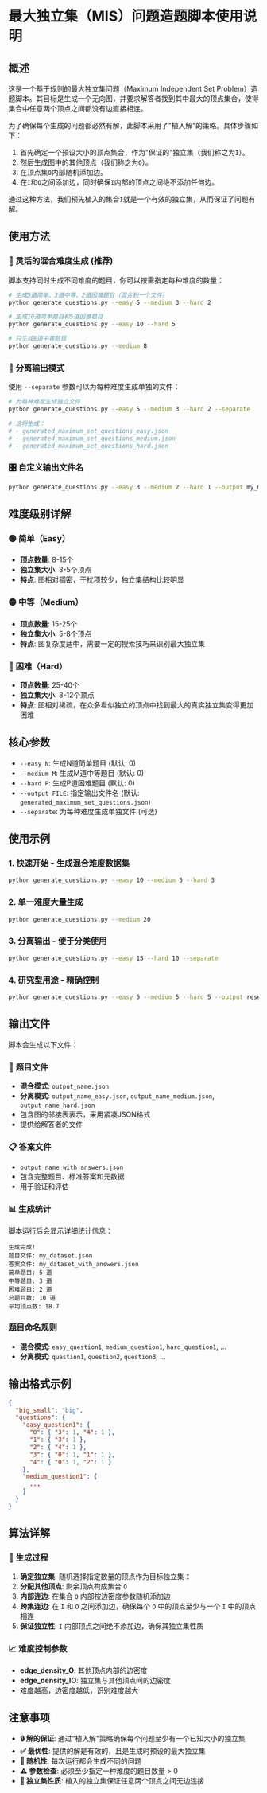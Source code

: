 # 最大独立集（MIS）问题造题脚本使用说明

## 概述

这是一个基于规则的最大独立集问题（Maximum Independent Set Problem）造题脚本。其目标是生成一个无向图，并要求解答者找到其中最大的顶点集合，使得集合中任意两个顶点之间都没有边直接相连。

为了确保每个生成的问题都必然有解，此脚本采用了"植入解"的策略。具体步骤如下：
1.  首先确定一个预设大小的顶点集合，作为"保证的"独立集（我们称之为`I`）。
2.  然后生成图中的其他顶点（我们称之为`O`）。
3.  在顶点集`O`内部随机添加边。
4.  在`I`和`O`之间添加边，同时确保`I`内部的顶点之间绝不添加任何边。

通过这种方法，我们预先植入的集合`I`就是一个有效的独立集，从而保证了问题有解。

## 使用方法

### 🎯 **灵活的混合难度生成** (推荐)

脚本支持同时生成不同难度的题目，你可以按需指定每种难度的数量：

```bash
# 生成5道简单、3道中等、2道困难题目（混合到一个文件）
python generate_questions.py --easy 5 --medium 3 --hard 2

# 生成10道简单题目和5道困难题目
python generate_questions.py --easy 10 --hard 5

# 只生成8道中等题目
python generate_questions.py --medium 8
```

### 📁 **分离输出模式**

使用 `--separate` 参数可以为每种难度生成单独的文件：

```bash
# 为每种难度生成独立文件
python generate_questions.py --easy 5 --medium 3 --hard 2 --separate

# 这将生成：
# - generated_maximum_set_questions_easy.json
# - generated_maximum_set_questions_medium.json  
# - generated_maximum_set_questions_hard.json
```

### 🎛️ **自定义输出文件名**

```bash
python generate_questions.py --easy 3 --medium 2 --hard 1 --output my_mis_dataset.json
```

## 难度级别详解

### 🟢 **简单（Easy）**
- **顶点数量**: 8-15个
- **独立集大小**: 3-5个顶点
- **特点**: 图相对稠密，干扰项较少，独立集结构比较明显

### 🟡 **中等（Medium）**  
- **顶点数量**: 15-25个
- **独立集大小**: 5-8个顶点
- **特点**: 图复杂度适中，需要一定的搜索技巧来识别最大独立集

### 🔴 **困难（Hard）**
- **顶点数量**: 25-40个
- **独立集大小**: 8-12个顶点
- **特点**: 图相对稀疏，在众多看似独立的顶点中找到最大的真实独立集变得更加困难

## 核心参数

- `--easy N`: 生成N道简单题目 (默认: 0)
- `--medium M`: 生成M道中等题目 (默认: 0)
- `--hard P`: 生成P道困难题目 (默认: 0)
- `--output FILE`: 指定输出文件名 (默认: `generated_maximum_set_questions.json`)
- `--separate`: 为每种难度生成单独文件 (可选)

## 使用示例

### 1. 快速开始 - 生成混合难度数据集
```bash
python generate_questions.py --easy 10 --medium 5 --hard 3
```

### 2. 单一难度大量生成
```bash
python generate_questions.py --medium 20
```

### 3. 分离输出 - 便于分类使用
```bash
python generate_questions.py --easy 15 --hard 10 --separate
```

### 4. 研究型用途 - 精确控制
```bash
python generate_questions.py --easy 5 --medium 5 --hard 5 --output research_mis_set.json
```

## 输出文件

脚本会生成以下文件：

### 📄 **题目文件** 
- **混合模式**: `output_name.json`
- **分离模式**: `output_name_easy.json`, `output_name_medium.json`, `output_name_hard.json`
- 包含图的邻接表表示，采用紧凑JSON格式
- 提供给解答者的文件

### 📋 **答案文件**
- `output_name_with_answers.json`
- 包含完整题目、标准答案和元数据
- 用于验证和评估

### 📊 **生成统计**

脚本运行后会显示详细统计信息：
```
生成完成!
题目文件: my_dataset.json
答案文件: my_dataset_with_answers.json
简单题目: 5 道
中等题目: 3 道
困难题目: 2 道
总题目数: 10 道
平均顶点数: 18.7
```

### 题目命名规则

- **混合模式**: `easy_question1`, `medium_question1`, `hard_question1`, ...
- **分离模式**: `question1`, `question2`, `question3`, ...

## 输出格式示例

```json
{
  "big_small": "big",
  "questions": {
    "easy_question1": {
      "0": { "3": 1, "4": 1 },
      "1": { "3": 1 },
      "2": { "4": 1 },
      "3": { "0": 1, "1": 1 },
      "4": { "0": 1, "2": 1 }
    },
    "medium_question1": {
      ...
    }
  }
}
```

## 算法详解

### 🔧 **生成过程**
1. **确定独立集**: 随机选择指定数量的顶点作为目标独立集 `I`
2. **分配其他顶点**: 剩余顶点构成集合 `O`
3. **内部连边**: 在集合 `O` 内部按边密度参数随机添加边
4. **跨集连边**: 在 `I` 和 `O` 之间添加边，确保每个 `O` 中的顶点至少与一个 `I` 中的顶点相连
5. **保证独立性**: `I` 内部顶点之间绝不添加边，确保其独立集性质

### 📈 **难度控制参数**
- **edge_density_O**: 其他顶点内部的边密度
- **edge_density_IO**: 独立集与其他顶点间的边密度
- 难度越高，边密度越低，识别难度越大

## 注意事项

- **🔒 解的保证**: 通过"植入解"策略确保每个问题至少有一个已知大小的独立集
- **✅ 最优性**: 提供的解是有效的，且是生成时预设的最大独立集
- **🎲 随机性**: 每次运行都会生成不同的问题
- **⚠️ 参数检查**: 必须至少指定一种难度的题目数量 > 0
- **🔄 独立集性质**: 植入的独立集保证任意两个顶点之间无边连接 